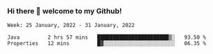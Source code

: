 ### Hi there 👋 welcome to my Github! 

<!--START_SECTION:waka-->
```text
Week: 25 January, 2022 - 31 January, 2022

Java         2 hrs 57 mins   ███████████████████████▒░   93.50 % 
Properties   12 mins         █▓░░░░░░░░░░░░░░░░░░░░░░░   06.35 % 
```
<!--END_SECTION:waka-->
